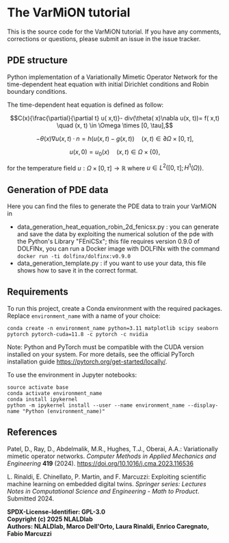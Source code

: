 # The VarMiON tutorial
This is the source code for the VarMiON tutorial. If you have any comments, corrections or questions, please submit an issue in the issue tracker.



## PDE structure
Python implementation of a Variationally Mimetic Operator Network for the time-dependent heat equation with initial Dirichlet conditions and Robin boundary conditions.

The time-dependent heat equation is defined as follow:

$$C(x){\frac{\partial}{\partial t} u( x,t)}-  div(\theta( x)\nabla u(x, t))= f( x,t) \quad (x, t) \in \Omega \times [0, \tau],$$

$$-\theta( x)\nabla u(x, t) \cdot  n = h(u(x,t)-g(x,t)) \quad ( x, t) \in \partial \Omega \times [0, \tau],$$
 
$$ u( x,0)= u_0( x)  \quad  (x, t) \in \Omega \times \{ 0 \},$$

for the temperature field $u: \Omega \times [0,\tau] \rightarrow \mathbb R$ where $u \in L^2([0,\tau]; H^1(\Omega))$. 

## Generation of PDE data
Here you can find the files to generate the PDE data to train your VarMiON in

* data_generation_heat_equation_robin_2d_fenicsx.py : you can generate and save the data by exploiting the numerical solution of the pde with the Python's Library "FEniCSx"; this file requires version 0.9.0 of DOLFINx, you can run a Docker image with DOLFINx with the command `docker run -ti dolfinx/dolfinx:v0.9.0`
* data_generation_template.py : if you want to use your data, this file shows how to save it in the correct format.

## Requirements

To run this project, create a Conda environment with the required packages. Replace `environment_name` with a name of your choice:

`conda create -n environment_name python=3.11 matplotlib scipy seaborn pytorch pytorch-cuda=11.8 -c pytorch -c nvidia`

Note: Python and PyTorch must be compatible with the CUDA version installed on your system. For more details, see the official PyTorch installation guide https://pytorch.org/get-started/locally/.

To use the environment in Jupyter notebooks:

`source activate base`  
`conda activate environment_name`  
`conda install ipykernel`  
`python -m ipykernel install --user --name environment_name --display-name "Python (environment_name)"`  


## References

Patel, D., Ray, D., Abdelmalik, M.R., Hughes, T.J., Oberai, A.A.: Variationally mimetic
operator networks. *Computer Methods in Applied Mechanics and Engineering* **419** (2024).
https://doi.org/10.1016/j.cma.2023.116536


L. Rinaldi, E. Chinellato, P. Martin, and F. Marcuzzi: Exploiting scientific machine learning on embedded
digital twins. *Springer series: Lectures Notes in Computational Science and Engineering - Math to Product*. Submitted 2024.


**SPDX-License-Identifier: GPL-3.0**  
**Copyright (c) 2025 NLALDlab**  
**Authors: NLALDlab, Marco Dell'Orto, Laura Rinaldi, Enrico Caregnato, Fabio Marcuzzi**
